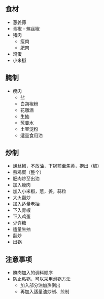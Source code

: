 ## 食材

- 葱姜蒜
- 青椒 - 螺丝椒
- 猪肉
	- 瘦肉
	- 肥肉
- 鸡蛋
- 小米椒
## 腌制

- 瘦肉
	- 盐
	- 白胡椒粉
	- 花雕酒
	- 生抽
	- 葱姜水
	- 土豆淀粉
	- 适量食用油
## 炒制

- 螺丝椒，不放油，下锅煎至焦黄，捞出（煸）
- 煎鸡蛋（整个）
- 肥肉炒至出油
- 加入瘦肉
- 加入小米椒，葱，姜，蒜粒
- 大火翻炒
- 加入适量老抽
- 下入青椒
- 下入鸡蛋
- 少许糖
- 适量生抽
- 翻炒
- 出锅
## 注意事项

- 腌肉加入的调料顺序
- 防止粘锅，可以采用滑锅方法
	- 加入部分油加热倒出
	- 再加入适量油炒制、煎制
